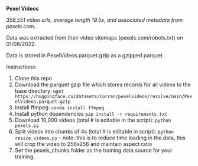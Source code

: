 
**Pexel Videos**

*358,551 video urls, average length 19.5s, and associated metadata from pexels.com.*

Data was extracted from their video sitemaps (pexels.com/robots.txt) on 01/08/2022.

Data is stored in PexelVideos.parquet.gzip as a gzipped parquet

Instructions:
1. Clone this repo
2. Download the parquet gzip file which stores records for all videos to the base directory: `wget https://huggingface.co/datasets/Corran/pexelvideos/resolve/main/PexelVideos.parquet.gzip`
3. Install ffmpeg: `conda install ffmpeg`
4. Install python dependencies `pip install -r requirements.txt`
5. Download 10,000 videos (total # is editable in the script): `python pexels.py`
6. Split videos into chunks of 4s (total # is editable in script): `python resize_videos.py` - note: this is to reduce time loading in the data, this will crop the video to 256x256 and maintain aspect ratio
7. Set the pexels_chunks folder as the training data source for your training.
